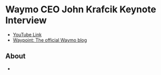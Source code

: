 # Waymo CEO John Krafcik Keynote Interview

* [YouTube Link](https://www.youtube.com/watch?v=TPve7x0GOT8)
* [Waypoint: The official Waymo blog](https://blog.waymo.com/)

## About

* 